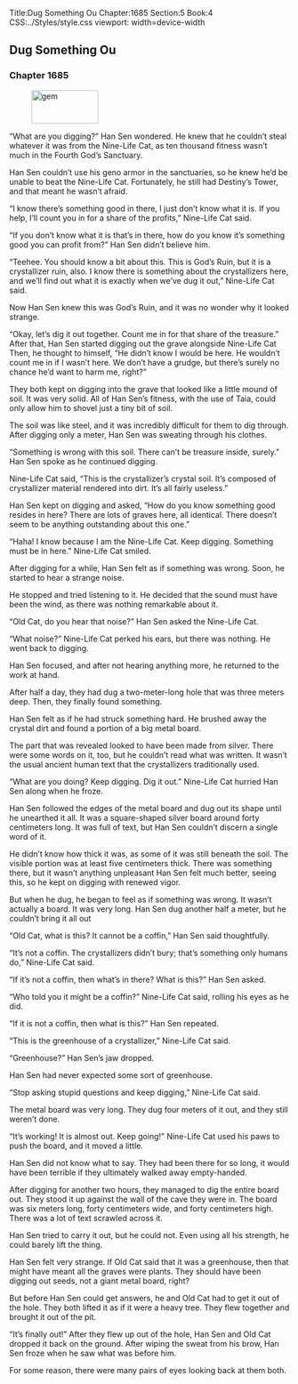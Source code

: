 Title:Dug Something Ou 
Chapter:1685 
Section:5 
Book:4 
CSS:../Styles/style.css 
viewport: width=device-width
  
## Dug Something Ou
### Chapter 1685
  
<figure>
	<img src="../Images/gem.gif" alt="gem" id="gem" width="120" height="60" />
</figure>
  

  
“What are you digging?” Han Sen wondered. He knew that he couldn’t steal whatever it was from the Nine-Life Cat, as ten thousand fitness wasn’t much in the Fourth God’s Sanctuary.

Han Sen couldn’t use his geno armor in the sanctuaries, so he knew he’d be unable to beat the Nine-Life Cat. Fortunately, he still had Destiny’s Tower, and that meant he wasn’t afraid.

“I know there’s something good in there, I just don’t know what it is. If you help, I’ll count you in for a share of the profits,” Nine-Life Cat said.

“If you don’t know what it is that’s in there, how do you know it’s something good you can profit from?” Han Sen didn’t believe him.

“Teehee. You should know a bit about this. This is God’s Ruin, but it is a crystallizer ruin, also. I know there is something about the crystallizers here, and we’ll find out what it is exactly when we’ve dug it out,” Nine-Life Cat said.

Now Han Sen knew this was God’s Ruin, and it was no wonder why it looked strange.

“Okay, let’s dig it out together. Count me in for that share of the treasure.” After that, Han Sen started digging out the grave alongside Nine-Life Cat Then, he thought to himself, “He didn’t know I would be here. He wouldn’t count me in if I wasn’t here. We don’t have a grudge, but there’s surely no chance he’d want to harm me, right?”

They both kept on digging into the grave that looked like a little mound of soil. It was very solid. All of Han Sen’s fitness, with the use of Taia, could only allow him to shovel just a tiny bit of soil.

The soil was like steel, and it was incredibly difficult for them to dig through. After digging only a meter, Han Sen was sweating through his clothes.

“Something is wrong with this soil. There can’t be treasure inside, surely.” Han Sen spoke as he continued digging.

Nine-Life Cat said, “This is the crystallizer’s crystal soil. It’s composed of crystallizer material rendered into dirt. It’s all fairly useless.”

Han Sen kept on digging and asked, “How do you know something good resides in here? There are lots of graves here, all identical. There doesn’t seem to be anything outstanding about this one.”

“Haha! I know because I am the Nine-Life Cat. Keep digging. Something must be in here.” Nine-Life Cat smiled.

After digging for a while, Han Sen felt as if something was wrong. Soon, he started to hear a strange noise.

He stopped and tried listening to it. He decided that the sound must have been the wind, as there was nothing remarkable about it.

“Old Cat, do you hear that noise?” Han Sen asked the Nine-Life Cat.

“What noise?” Nine-Life Cat perked his ears, but there was nothing. He went back to digging.

Han Sen focused, and after not hearing anything more, he returned to the work at hand.

After half a day, they had dug a two-meter-long hole that was three meters deep. Then, they finally found something.

Han Sen felt as if he had struck something hard. He brushed away the crystal dirt and found a portion of a big metal board.

The part that was revealed looked to have been made from silver. There were some words on it, too, but he couldn’t read what was written. It wasn’t the usual ancient human text that the crystallizers traditionally used.

“What are you doing? Keep digging. Dig it out.” Nine-Life Cat hurried Han Sen along when he froze.

Han Sen followed the edges of the metal board and dug out its shape until he unearthed it all. It was a square-shaped silver board around forty centimeters long. It was full of text, but Han Sen couldn’t discern a single word of it.

He didn’t know how thick it was, as some of it was still beneath the soil. The visible portion was at least five centimeters thick. There was something there, but it wasn’t anything unpleasant Han Sen felt much better, seeing this, so he kept on digging with renewed vigor.

But when he dug, he began to feel as if something was wrong. It wasn’t actually a board. It was very long. Han Sen dug another half a meter, but he couldn’t bring it all out

“Old Cat, what is this? It cannot be a coffin,” Han Sen said thoughtfully.

“It’s not a coffin. The crystallizers didn’t bury; that’s something only humans do,” Nine-Life Cat said.

“If it’s not a coffin, then what’s in there? What is this?” Han Sen asked.

“Who told you it might be a coffin?” Nine-Life Cat said, rolling his eyes as he did.

“If it is not a coffin, then what is this?” Han Sen repeated.

“This is the greenhouse of a crystallizer,” Nine-Life Cat said.

“Greenhouse?” Han Sen’s jaw dropped.

Han Sen had never expected some sort of greenhouse.

“Stop asking stupid questions and keep digging,” Nine-Life Cat said.

The metal board was very long. They dug four meters of it out, and they still weren’t done.

“It’s working! It is almost out. Keep going!” Nine-Life Cat used his paws to push the board, and it moved a little.

Han Sen did not know what to say. They had been there for so long, it would have been terrible if they ultimately walked away empty-handed.

After digging for another two hours, they managed to dig the entire board out. They stood it up against the wall of the cave they were in. The board was six meters long, forty centimeters wide, and forty centimeters high. There was a lot of text scrawled across it.

Han Sen tried to carry it out, but he could not. Even using all his strength, he could barely lift the thing.

Han Sen felt very strange. If Old Cat said that it was a greenhouse, then that might have meant all the graves were plants. They should have been digging out seeds, not a giant metal board, right?

But before Han Sen could get answers, he and Old Cat had to get it out of the hole. They both lifted it as if it were a heavy tree. They flew together and brought it out of the pit.

“It’s finally out!” After they flew up out of the hole, Han Sen and Old Cat dropped it back on the ground. After wiping the sweat from his brow, Han Sen froze when he saw what was before him.

For some reason, there were many pairs of eyes looking back at them both.